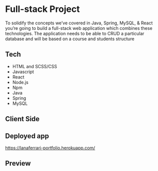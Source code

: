# Full-stack Project

To solidify the concepts we’ve covered in Java, Spring, MySQL, & React you’re going to build a full-stack web application which combines these technologies. The application needs to be able to CRUD a particular database and will be based on a course and students structure

## Tech
- HTML and SCSS/CSS
- Javascript
- React
- Node.js
- Npm
- Java
- Spring
- MySQL

## Client Side

## Deployed app
https://lanaferrari-portfolio.herokuapp.com/

## Preview
